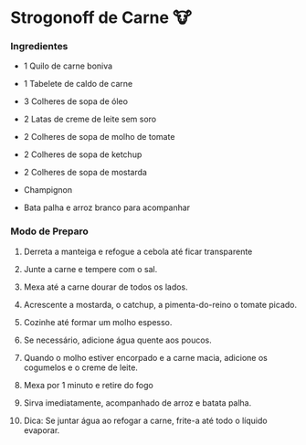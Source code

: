 # Strogonoff de Carne :cow:

### Ingredientes

- 1 Quilo de carne boniva

- 1 Tabelete de caldo de carne

- 3 Colheres de sopa de óleo

- 2 Latas de creme de leite sem soro

- 2 Colheres de sopa de molho de tomate

- 2 Colheres de sopa de ketchup

- 2 Colheres de sopa de mostarda

- Champignon

- Bata palha e arroz branco para acompanhar

### Modo de Preparo

1. Derreta a manteiga e refogue a cebola até ficar transparente

2. Junte a carne e tempere com o sal.

3. Mexa até a carne dourar de todos os lados.

4. Acrescente a mostarda, o catchup, a pimenta-do-reino o tomate picado.

5. Cozinhe até formar um molho espesso.

6. Se necessário, adicione água quente aos poucos.

7. Quando o molho estiver encorpado e a carne macia, adicione os cogumelos e o creme de leite.

8. Mexa por 1 minuto e retire do fogo

9. Sirva imediatamente, acompanhado de arroz e batata palha.

10. Dica: Se juntar água ao refogar a carne, frite-a até todo o líquido evaporar.



